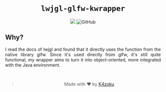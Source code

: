 <h1 align="center"><code>lwjgl-glfw-kwrapper</code></h1>
<p align="center">
    <img src="https://img.shields.io/badge/Development-WIP-FFAA33?style=for-the-badge">
    <img alt="GitHub" src="https://img.shields.io/github/license/K4zoku/lwjgl-glfw-kwrapper?style=for-the-badge">
</p>
<h2>Why?</h2>
<p align="justify">
    I read the docs of lwjgl and found that it directly uses the function from the native library glfw. Since it's used directly from glfw, it's still quite functional, my wrapper aims to turn it into object-oriented, more integrated with the Java environment.
</p>
<br>
<blockquote>
    <p align="center">Made with ♥️ by <a href="https://github.com/K4zoku">K4zoku</a></p>
</blockquote>
